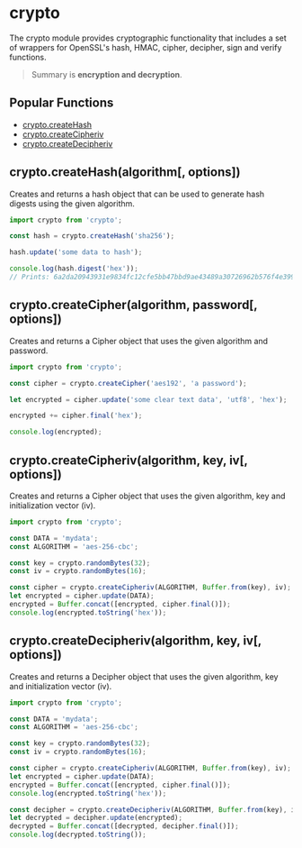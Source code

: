 # crypto

The crypto module provides cryptographic functionality that includes a set of wrappers for OpenSSL's hash, HMAC, cipher, decipher, sign and verify functions.

> Summary is **encryption and decryption**.
## Popular Functions

- [crypto.createHash](#cryptocreatehashalgorithm-options)
- [crypto.createCipheriv](#cryptocreatecipherivalgorithm-key-iv-options)
- [crypto.createDecipheriv](#cryptocreatedecipherivalgorithm-key-iv-options)

## crypto.createHash(algorithm[, options])

Creates and returns a hash object that can be used to generate hash digests using the given algorithm.

```typescript
import crypto from 'crypto';

const hash = crypto.createHash('sha256');

hash.update('some data to hash');

console.log(hash.digest('hex'));
// Prints: 6a2da20943931e9834fc12cfe5bb47bbd9ae43489a30726962b576f4e3993e50
```

## crypto.createCipher(algorithm, password[, options])

Creates and returns a Cipher object that uses the given algorithm and password.

```typescript
import crypto from 'crypto';

const cipher = crypto.createCipher('aes192', 'a password');

let encrypted = cipher.update('some clear text data', 'utf8', 'hex');

encrypted += cipher.final('hex');

console.log(encrypted);
```

## crypto.createCipheriv(algorithm, key, iv[, options])

Creates and returns a Cipher object that uses the given algorithm, key and initialization vector (iv).

```typescript
import crypto from 'crypto';

const DATA = 'mydata';
const ALGORITHM = 'aes-256-cbc';

const key = crypto.randomBytes(32);
const iv = crypto.randomBytes(16);

const cipher = crypto.createCipheriv(ALGORITHM, Buffer.from(key), iv);
let encrypted = cipher.update(DATA);
encrypted = Buffer.concat([encrypted, cipher.final()]);
console.log(encrypted.toString('hex'));
```

## crypto.createDecipheriv(algorithm, key, iv[, options])

Creates and returns a Decipher object that uses the given algorithm, key and initialization vector (iv).

```typescript
import crypto from 'crypto';

const DATA = 'mydata';
const ALGORITHM = 'aes-256-cbc';

const key = crypto.randomBytes(32);
const iv = crypto.randomBytes(16);

const cipher = crypto.createCipheriv(ALGORITHM, Buffer.from(key), iv);
let encrypted = cipher.update(DATA);
encrypted = Buffer.concat([encrypted, cipher.final()]);
console.log(encrypted.toString('hex'));

const decipher = crypto.createDecipheriv(ALGORITHM, Buffer.from(key), iv);
let decrypted = decipher.update(encrypted);
decrypted = Buffer.concat([decrypted, decipher.final()]);
console.log(decrypted.toString());
```





